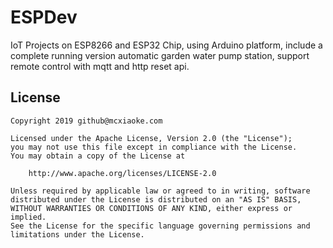 # ESPDev

IoT Projects on ESP8266 and ESP32 Chip, using Arduino platform, include a complete running version automatic garden water pump station, support remote control with mqtt and http reset api.

## License

    Copyright 2019 github@mcxiaoke.com
    
    Licensed under the Apache License, Version 2.0 (the "License");
    you may not use this file except in compliance with the License.
    You may obtain a copy of the License at
    
        http://www.apache.org/licenses/LICENSE-2.0
    
    Unless required by applicable law or agreed to in writing, software
    distributed under the License is distributed on an "AS IS" BASIS,
    WITHOUT WARRANTIES OR CONDITIONS OF ANY KIND, either express or implied.
    See the License for the specific language governing permissions and
    limitations under the License.
